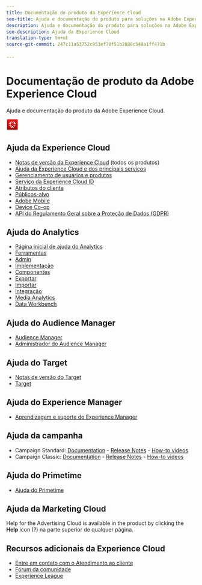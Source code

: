 ```yaml
---
title: Documentação do produto da Experience Cloud
seo-title: Ajuda e documentação do produto para soluções na Adobe Experience Cloud.
description: Ajuda e documentação do produto para soluções na Adobe Experience Cloud.
seo-description: Ajuda da Experience Cloud
translation-type: tm+mt
source-git-commit: 247c11a53752c953ef70f51b2888c548a1ff471b

---
```



# Documentação de produto da Adobe Experience Cloud

Ajuda e documentação do produto da Adobe Experience Cloud.

![](assets/experience_cloud_appicon_32.png)

## Ajuda da Experience Cloud

* [Notas de versão da Experience Cloud](https://docs.adobe.com/content/help/en/release-notes/experience-cloud/current.html) (todos os produtos)
* [Ajuda da Experience Cloud e dos principais serviços](https://docs.adobe.com/content/help/en/core-services/interface/experience-cloud.html)
* [Gerenciamento de usuários e produtos](https://docs.adobe.com/content/help/en/core-services/interface/manage-users-and-products/admin-getting-started.html)
* [Serviço da Experience Cloud ID](https://docs.adobe.com/content/help/en/id-service/using/home.html)
* [Atributos do cliente](https://docs.adobe.com/content/help/en/core-services/interface/customer-attributes/attributes.html)
* [Públicos-alvo](https://docs.adobe.com/content/help/en/core-services/interface/audiences/audience-library.html)
* [Adobe Mobile](https://docs.adobe.com/content/help/en/mobile-services/using/home.html)
* [Device Co-op](https://docs.adobe.com/content/help/en/device-co-op/using/home.html)
* [API do Regulamento Geral sobre a Proteção de Dados (GDPR)](https://www.adobe.io/apis/experiencecloud/gdpr.html)

## Ajuda do Analytics

* [Página inicial de ajuda do Analytics](https://docs.adobe.com/content/help/en/analytics/landing/home.html)
* [Ferramentas](https://docs.adobe.com/content/help/en/analytics/analyze/home.html)
* [Admin](https://docs.adobe.com/content/help/en/analytics/admin/home.html)
* [Implementação](https://docs.adobe.com/content/help/en/analytics/implementation/home.html)
* [Componentes](https://docs.adobe.com/content/help/en/analytics/components/home.html)
* [Exportar](https://docs.adobe.com/content/help/en/analytics/export/home.html)
* [Importar](https://docs.adobe.com/content/help/en/analytics/import/home.html)
* [Integração](https://docs.adobe.com/content/help/en/analytics/integration/home.html)
* [Media Analytics](https://docs.adobe.com/content/help/en/media-analytics/using/media-overview.html)
* [Data Workbench](https://marketing.adobe.com/resources/help/en_US/insight/)

## Ajuda do Audience Manager

* [Audience Manager](https://marketing.adobe.com/resources/help/en_US/aam/)
* [Administrador do Audience Manager](https://marketing.adobe.com/resources/help/en_US/aam/admin/index.html)

## Ajuda do Target

* [Notas de versão do Target](https://docs.adobe.com/content/help/en/target/using/release-notes/release-notes.html)
* [Target](https://docs.adobe.com/content/help/en/target/using/target-home.html)

## Ajuda do Experience Manager

* [Aprendizagem e suporte do Experience Manager](https://helpx.adobe.com/support/experience-manager.html)

## Ajuda da campanha

* Campaign Standard: [Documentation](https://helpx.adobe.com/support/campaign/standard.html) - [Release Notes](https://docs.adobe.com/content/help/en/campaign-standard/using/release-notes/release-notes.html) - [How-to videos](https://docs.adobe.com/content/help/en/campaign-learn/campaign-standard-tutorials/overview.html)
* Campaign Classic: [Documentation](https://helpx.adobe.com/support/campaign/classic.html) - [Release Notes](https://docs.campaign.adobe.com/doc/AC/en/RN.html) - [How-to videos](https://docs.adobe.com/content/help/en/campaign-learn/campaign-classic-tutorials/overview.html)

## Ajuda do Primetime

* [Ajuda do Primetime](http://help.adobe.com/en_US/primetime/)

## Ajuda da Marketing Cloud

Help for the Advertising Cloud is available in the product by clicking the **Help** icon (?) na parte superior de qualquer página.

## Recursos adicionais da Experience Cloud

* [Entre em contato com o Atendimento ao cliente](https://helpx.adobe.com/contact/enterprise-support.ec.html)
* [Fórum da comunidade](https://forums.adobe.com/community/experience-cloud)
* [Experience League](https://landing.adobe.com/experience-league/)